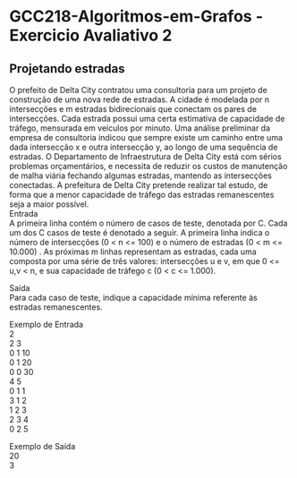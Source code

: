 # GCC218-Algoritmos-em-Grafos - Exercicio Avaliativo 2    
## Projetando estradas   
O prefeito de Delta City contratou uma consultoria para um projeto de construção de uma nova rede de estradas. A cidade é modelada por n intersecções e m estradas bidirecionais que conectam os pares de intersecções. Cada estrada possui uma certa estimativa de capacidade de tráfego, mensurada em veículos por minuto. Uma análise preliminar da empresa de consultoria indicou que sempre existe um caminho entre uma dada intersecção x e outra intersecção y, ao longo de uma sequência de estradas. O Departamento de Infraestrutura de Delta City está com sérios problemas orçamentários, e necessita de reduzir os custos de manutenção de malha viária fechando algumas estradas, mantendo as intersecções conectadas. A prefeitura de Delta City pretende realizar tal estudo, de forma que a menor capacidade de tráfego das estradas remanescentes seja a maior possível.  
Entrada  
A primeira linha contém o número de casos de teste, denotada por C. Cada um dos C casos de teste é denotado a seguir. A primeira linha indica o número de intersecções (0 < n <= 100) e o número de estradas (0 < m <= 10.000) . As próximas m linhas representam as estradas, cada uma composta por uma série de três valores: intersecções u e v, em que 0 <= u,v < n, e sua capacidade de tráfego c (0 < c <= 1.000).  

Saída  
Para cada caso de teste, indique a capacidade mínima referente às estradas remanescentes.  
  
Exemplo de Entrada  
2  
2 3  
0 1 10  
0 1 20  
0 0 30   
4 5  
0 1 1  
3 1 2  
1 2 3  
2 3 4  
0 2 5  
  
Exemplo de Saída  
20  
3  




